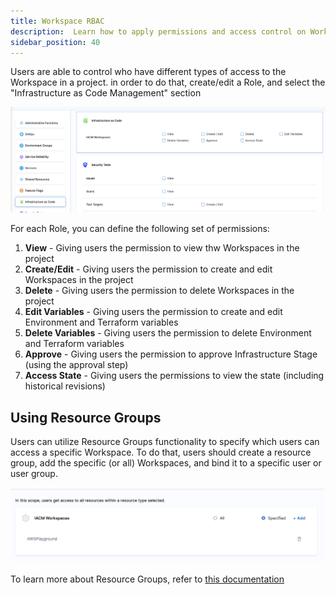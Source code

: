 ```yaml
---
title: Workspace RBAC
description:  Learn how to apply permissions and access control on Workspace 
sidebar_position: 40
---
```


Users are able to control who have different types of access to the Workspace in a project. in order to do that, create/edit a Role, and select the "Infrastructure as Code Management" section

![Resources](./static/workspace-rbac.png)

For each Role, you can define the following set of permissions:

1. **View** - Giving users the permission to view thw Workspaces in the project
2. **Create/Edit** - Giving users the permission to create and edit Workspaces in the project
3. **Delete** - Giving users the permission to delete Workspaces in the project
4. **Edit Variables** - Giving users the permission to create and edit Environment and Terraform variables
5. **Delete Variables** - Giving users the permission to delete Environment and Terraform variables
6. **Approve** - Giving users the permission to approve Infrastructure Stage (using the approval step)
7. **Access State** - Giving users the permissions to view the state (including historical revisions)

## Using Resource Groups
Users can utilize Resource Groups functionality to specify which users can access a specific Workspace. 
To do that, users should create a resource group, add the specific (or all) Workspaces, and bind it to a specific user or user group. 

![Resources](./static/workspace-rg.png)

To learn more about Resource Groups, refer to [this documentation](https://developer.harness.io/docs/platform/role-based-access-control/add-resource-groups/)